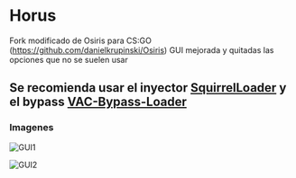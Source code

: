 # Horus

Fork modificado de Osiris para CS:GO (https://github.com/danielkrupinski/Osiris)
GUI mejorada y quitadas las opciones que no se suelen usar

## Se recomienda usar el inyector [SquirrelLoader](https://github.com/holasoyender/SquirrelLoader) y el bypass [VAC-Bypass-Loader](https://github.com/danielkrupinski/VAC-Bypass-Loader)

### Imagenes

![GUI1](https://i.imgur.com/NVnjpwT.png)

![GUI2](https://i.imgur.com/vg9A7lE.png)
